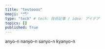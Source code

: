 ```yaml
---
title: "testoooo"
emoji: "🗂"
type: "tech" # tech: 技術記事 / idea: アイデア
topics: []
published: True
---
```

anyo-n
nanyo-n
sanyo-n
kyanyo-n